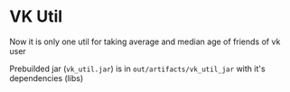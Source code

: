 # VK Util
Now it is only one util for taking average and median age of friends of vk user

Prebuilded jar (`vk_util.jar`) is in `out/artifacts/vk_util_jar` with it's dependencies (libs)